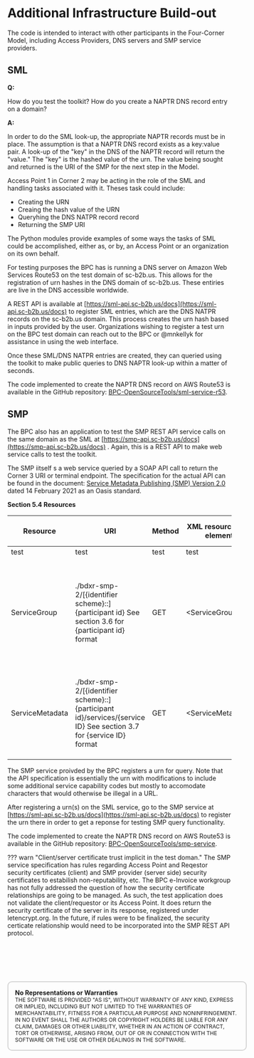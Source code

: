 # Additional Infrastructure Build-out

The code is intended to interact with other participants in the Four-Corner Model,  including Access Providers, DNS servers and SMP service providers.

## SML

__Q:__    

How do you test the toolkit?  How do you create a NAPTR  DNS record entry on a domain? 

__A:__

In order to do the SML look-up, the appropriate NAPTR records must be in place.  The assumption is that a NAPTR DNS record exists as a key:value pair.  A look-up of the "key" in the DNS of the NAPTR record will return the "value."  The "key" is the hashed value of the urn.  The value being sought and returned is the URI of the SMP for the next step in the Model.

Access Point 1 in Corner 2 may be acting in the role of the SML and handling tasks associated with it.  Theses task could include:   
* Creating the URN
* Creaing the hash value of the URN
* Queryhing the DNS NATPR record record
* Returning the SMP URI

The Python modules provide examples of some ways  the tasks of SML could be accomplished, either as, or by, an Access Point or an organization on its own behalf.    

For testing purposes the BPC has is running a DNS server on Amazon Web Services Route53 on the test domain of sc-b2b.us.   This allows for the registration of urn hashes in the DNS domain of sc-b2b.us.  These entiries are live in the DNS accessible worldwide.  
 
A REST API is available at [https://sml-api.sc-b2b.us/docs](https://sml-api.sc-b2b.us/docs) to register SML entries, which are the DNS NATPR records on the sc-b2b.us domain.  This process creates the urn hash based in inputs provided by the user.  Organizations wishing to register a test urn on the BPC test domain can reach  out to the BPC  or @mnkellyk for assistance in using the web interface.  

Once these SML/DNS NATPR entries are created, they can queried using the toolkit to make public queries to DNS NAPTR look-up within a matter of seconds.

The code implemented to create the NAPTR DNS record on AWS Route53 is available in the GitHub repository:  [BPC-OpenSourceTools/sml-service-r53](https://github.com/BPC-OpenSourceTools/sml-service-r53).  
  
## SMP
  
The BPC also has an application to test the SMP REST API service calls on the same domain as the SML at  [https://smp-api.sc-b2b.us/docs](https://smp-api.sc-b2b.us/docs) .  Again, this is a REST API to make web service calls to test the toolkit.  

The SMP iitself s a web service queried by a SOAP API call to return the Corner 3 URI or terminal endpoint.  The specification for the actual API can be found in the document: [Service Metadata Publishing (SMP) Version 2.0](http://docs.oasis-open.org/bdxr/bdx-smp/v2.0/bdx-smp-v2.0.html) dated 14 February 2021 as an Oasis standard.   

__Section 5.4 Resources__  


| Resource  | URI | Method  | XML resource root element | HTTP Status | Description of returned content |    
| ------ | ------ | ------ | ------ | ------ | ------ |  
| test | test | test | test | test | test |  
| ServiceGroup | ./bdxr-smp-2/[{identifier scheme}::]{participant id} See section 3.6 for {participant id} format | GET | <ServiceGroup\> |  200; 500; 404 | Holds the Participant Identifier of the recipient, and a list of references to individual ServiceMetadata resources that are associated with that participant identifier.  |   
| ServiceMetadata | ./bdxr-smp-2/[{identifier scheme}::]{participant id}/services/{service ID} See section 3.7 for {service ID} format | GET |  <ServiceMetadata\>  | 200; 500; 404 | Holds all of the metadata about a Service, or a redirection URL to another Service Metadata Publisher holding this information. |

The SMP service proivded by the BPC registers a urn for query.  Note that the API specification is essentially the urn with modifications to include some additional service capability codes but mostly to accomodate characters that would otherwise be illegal in a URL.  

After registering a urn(s) on the SML service, go to the SMP service at [https://sml-api.sc-b2b.us/docs](https://sml-api.sc-b2b.us/docs) to register the urn there in order to get a reponse for testing SMP query functionality.

The code implemented to create the NAPTR DNS record on AWS Route53 is available in the GitHub repository:  [BPC-OpenSourceTools/smp-service](https://github.com/BPC-OpenSourceTools/smp-service).

??? warn "Client/server certificate trust implicit in the test doman."
    The SMP service specification has rules regarding Access Point and Reqestor security certificates (client) and SMP provider (server side)  security certificates to estabilish non-reputability, etc.   The BPC e-Invoice workgroup has not fully addressed the question of how the security certificate relationships are going to be managed.  As such, the test application does not validate the client/requestor or its Access Point.  It does return the security certificate of the server in its response, registered under letencrypt.org.  In the future, if rules were to be finalized, the security certicate relationship would need to be incorporated into the SMP REST API  protocol.   





<div style="font-size: 12px;
            padding: 15px;
            border: 2px solid lightgray;
            margin-top: 100px;
            margin-left: 0px;
            margin-bottom: 40px;
            margin-right: auto;
            width: 100%;
            border-radius: 10px;">
  <h4 style="font-size: 14px;
            padding: 0px;
            margin: 0px;">No Representations or Warranties</h5>
  THE SOFTWARE IS PROVIDED "AS IS", WITHOUT WARRANTY OF ANY KIND, EXPRESS OR IMPLIED, INCLUDING BUT NOT LIMITED TO THE WARRANTIES OF MERCHANTABILITY, FITNESS FOR A PARTICULAR PURPOSE AND NONINFRINGEMENT. IN NO EVENT SHALL THE AUTHORS OR COPYRIGHT HOLDERS BE LIABLE FOR ANY CLAIM, DAMAGES OR OTHER LIABILITY, WHETHER IN AN ACTION OF CONTRACT, TORT OR OTHERWISE, ARISING FROM, OUT OF OR IN CONNECTION WITH THE SOFTWARE OR THE USE OR OTHER DEALINGS IN THE SOFTWARE.
</div>
